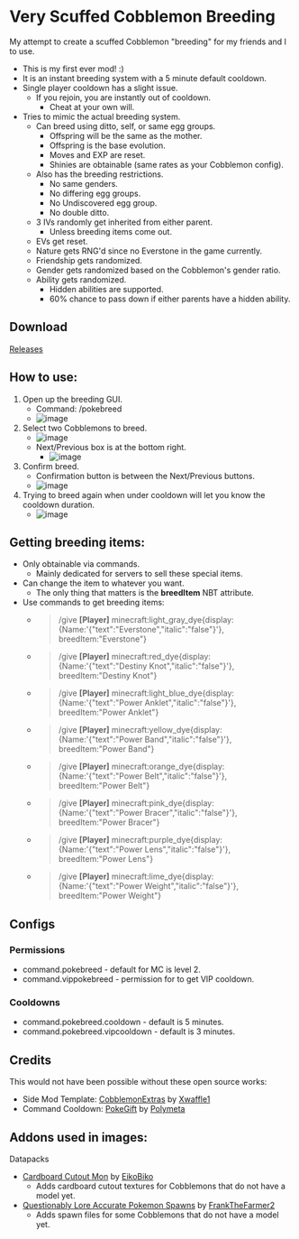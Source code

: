 # Very Scuffed Cobblemon Breeding
My attempt to create a scuffed Cobblemon "breeding" for my friends and I to use.
- This is my first ever mod! :)
- It is an instant breeding system with a 5 minute default cooldown.
- Single player cooldown has a slight issue.
    - If you rejoin, you are instantly out of cooldown.
        - Cheat at your own will.
- Tries to mimic the actual breeding system.
    - Can breed using ditto, self, or same egg groups.
        - Offspring will be the same as the mother.
        - Offspring is the base evolution.
        - Moves and EXP are reset.
        - Shinies are obtainable (same rates as your Cobblemon config).
    - Also has the breeding restrictions.
        - No same genders.
        - No differing egg groups.
        - No Undiscovered egg group.
        - No double ditto.
    - 3 IVs randomly get inherited from either parent.
        - Unless breeding items come out.
    - EVs get reset.
    - Nature gets RNG'd since no Everstone in the game currently.
    - Friendship gets randomized.
    - Gender gets randomized based on the Cobblemon's gender ratio.
    - Ability gets randomized.
        - Hidden abilities are supported.
        - 60% chance to pass down if either parents have a hidden ability.

## Download
[Releases](https://github.com/ThomasQTruong/VeryScuffedCobblemonBreeding/releases)

## How to use:
1. Open up the breeding GUI.
    - Command: /pokebreed
    - ![image](https://user-images.githubusercontent.com/58405482/232265114-48c663b1-8966-4f62-8911-6519d7d2cc9e.png)
2. Select two Cobblemons to breed.
    - ![image](https://user-images.githubusercontent.com/58405482/232265199-6c2311e6-e348-41be-a984-3d6a79b6dc5d.png)
    - Next/Previous box is at the bottom right.
        - ![image](https://user-images.githubusercontent.com/58405482/232265149-941782aa-e863-4c98-91ba-5c1616c3f6b6.png)
3. Confirm breed.
    - Confirmation button is between the Next/Previous buttons.
    - ![image](https://user-images.githubusercontent.com/58405482/232265217-2b3493e5-272d-43d8-b7b3-49dd284f98da.png)
4. Trying to breed again when under cooldown will let you know the cooldown duration.
    - ![image](https://user-images.githubusercontent.com/58405482/232265354-a8c21114-5a5d-4343-8be5-f7a41ed43727.png)

## Getting breeding items:
- Only obtainable via commands.
  - Mainly dedicated for servers to sell these special items.
- Can change the item to whatever you want.
    - The only thing that matters is the **breedItem** NBT attribute.
- Use commands to get breeding items:
    - > /give **[Player]** minecraft:light_gray_dye{display:{Name:'{"text":"Everstone","italic":"false"}'}, breedItem:"Everstone"}
    - > /give **[Player]** minecraft:red_dye{display:{Name:'{"text":"Destiny Knot","italic":"false"}'}, breedItem:"Destiny Knot"}
    - > /give **[Player]** minecraft:light_blue_dye{display:{Name:'{"text":"Power Anklet","italic":"false"}'}, breedItem:"Power Anklet"}
    - > /give **[Player]** minecraft:yellow_dye{display:{Name:'{"text":"Power Band","italic":"false"}'}, breedItem:"Power Band"}
    - > /give **[Player]** minecraft:orange_dye{display:{Name:'{"text":"Power Belt","italic":"false"}'}, breedItem:"Power Belt"}
    - > /give **[Player]** minecraft:pink_dye{display:{Name:'{"text":"Power Bracer","italic":"false"}'}, breedItem:"Power Bracer"}
    - > /give **[Player]** minecraft:purple_dye{display:{Name:'{"text":"Power Lens","italic":"false"}'}, breedItem:"Power Lens"}
    - > /give **[Player]** minecraft:lime_dye{display:{Name:'{"text":"Power Weight","italic":"false"}'}, breedItem:"Power Weight"}

## Configs
### Permissions
- command.pokebreed - default for MC is level 2.
- command.vippokebreed - permission for to get VIP cooldown.
### Cooldowns
- command.pokebreed.cooldown - default is 5 minutes.
- command.pokebreed.vipcooldown - default is 3 minutes.

## Credits
This would not have been possible without these open source works:
- Side Mod Template: [CobblemonExtras](https://github.com/Xwaffle1/CobblemonExtras) by [Xwaffle1](https://github.com/Xwaffle1/)
- Command Cooldown: [PokeGift](https://github.com/Polymeta/Pokegift/) by [Polymeta](https://github.com/Polymeta)

## Addons used in images:
Datapacks
- [Cardboard Cutout Mon](https://modrinth.com/resourcepack/cardboard-cutout-mon) by [EikoBiko](https://modrinth.com/user/EikoBiko)
    - Adds cardboard cutout textures for Cobblemons that do not have a model yet.
- [Questionably Lore Accurate Pokemon Spawns](https://modrinth.com/datapack/questionably-lore-accurate-pokemon-spawns) by [FrankTheFarmer2](https://modrinth.com/user/FrankTheFarmer2)
    - Adds spawn files for some Cobblemons that do not have a model yet.
